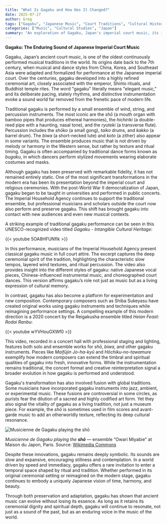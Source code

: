 ```yaml
---
title: "What Is Gagaku and How Has It Changed?"
date: 2025-07-27
author: Greg
tags: ["Gagaku", "Japanese Music", "Court Traditions", "Cultural History", "Music Evolution"]
categories: ["Music", "Cultural Studies", "Japan"]
summary: "An exploration of Gagaku, Japan's imperial court music, its instruments, transformations, and its role in both tradition and modern experimentation."
---
```


**Gagaku: The Enduring Sound of Japanese Imperial Court Music**

Gagaku, Japan’s ancient court music, is one of the oldest continuously performed musical traditions in the world. Its origins date back to the 7th century, when musical and dance styles from China, Korea, and Southeast Asia were adapted and formalized for performance at the Japanese imperial court. Over the centuries, gagaku developed into a highly refined ceremonial art, closely associated with the emperor, Shinto rituals, and Buddhist temple rites. The word "gagaku" literally means "elegant music," and its deliberate pacing, stately rhythms, and distinctive instrumentation evoke a sound world far removed from the frenetic pace of modern life.

Traditional gagaku is performed by a small ensemble of wind, string, and percussion instruments. The most iconic are the *shō* (a mouth organ with bamboo pipes that produces ethereal harmonies), the *hichiriki* (a double-reed pipe with a haunting, nasal tone), and the *ryuteki* (a transverse flute). Percussion includes the *shōko* (a small gong), *taiko* drums, and *kakko* (a barrel drum). The *biwa* (a short-necked lute) and *koto* (a zither) also appear in some variants. The ensemble produces music that is not driven by melody or harmony in the Western sense, but rather by texture and ritual timing. Gagaku is often accompanied by traditional dance forms known as *bugaku*, in which dancers perform stylized movements wearing elaborate costumes and masks.

Although gagaku has been preserved with remarkable fidelity, it has not remained entirely static. One of the most significant transformations in the modern era has been its presentation beyond the imperial court and religious ceremonies. With the post-World War II democratization of Japan, gagaku began to be taught in universities and performed in public concerts. The Imperial Household Agency continues to support the traditional ensemble, but professional musicians and scholars outside the court now also perform and preserve gagaku. This shift has brought gagaku into contact with new audiences and even new musical contexts.

A striking example of traditional gagaku performance can be seen in this UNESCO-recognized video titled *Gagaku - Intangible Cultural Heritage*:

{{< youtube 5OA8HFUNfIk >}}

In this performance, musicians of the Imperial Household Agency present classical gagaku music in full court attire. The excerpt captures the deep ceremonial spirit of the tradition, highlighting the characteristic slow tempos, layered wind textures, and ritual percussion. The video also provides insight into the different styles of gagaku: native Japanese vocal pieces, Chinese-influenced instrumental music, and choreographed court dances. This version affirms gagaku’s role not just as music but as a living expression of cultural memory.

In contrast, gagaku has also become a platform for experimentation and new composition. Contemporary composers such as Shiba Sukeyasu have created original works using gagaku instruments and techniques while reimagining performance settings. A compelling example of this modern direction is a 2020 concert by the Reigakusha ensemble titled *Heian Feast: Rodai Ranbu*:

{{< youtube wYVHouGXWf0 >}}

This video, recorded in a concert hall with professional staging and lighting, features both solo and ensemble works for *shō*, *biwa*, and other gagaku instruments. Pieces like *Maifūjin Jo-ha-kyū* and *Hōchiku-no-tawamure* exemplify how modern composers can extend the timbral and spiritual qualities of gagaku into fresh, innovative forms. While the instrumentation remains traditional, the concert format and creative reinterpretation signal a broader evolution in how gagaku is performed and understood.

Gagaku's transformation has also involved fusion with global traditions. Some musicians have incorporated gagaku instruments into jazz, ambient, or experimental music. These fusions are controversial in some circles, as purists fear the dilution of a sacred and highly codified art form. Yet they also signal the vitality of gagaku as a living tradition, not just a museum piece. For example, the *shō* is sometimes used in film scores and avant-garde music to add an otherworldly texture, reflecting its deep cultural resonance.

![Musicienne de Gagaku playing the shō](https://upload.wikimedia.org/wikipedia/commons/b/bb/Musicienne_de_Gagaku%2C_ensemble_%22Owari_Miyabie%22_%28Maison_du_Japon%2C_Paris%29.jpg)
<figcaption><em>Musicienne de Gagaku playing the <strong>shō</strong></em> — ensemble “Owari Miyabie” at Maison du Japon, Paris.  
Source: <a href="https://en.wikipedia.org/wiki/Sh%C5%8D_(instrument)#/media/File:Musicienne_de_Gagaku,_ensemble_%22Owari_Miyabie%22_(Maison_du_Japon,_Paris).jpg" target="_blank">Wikimedia Commons</a></figcaption>

Despite these innovations, gagaku remains deeply symbolic. Its sounds are slow and expansive, encouraging stillness and contemplation. In a world driven by speed and immediacy, gagaku offers a rare invitation to enter a temporal space shaped by ritual and tradition. Whether performed in its original ceremonial setting or reimagined on the modern stage, gagaku continues to embody a uniquely Japanese vision of time, harmony, and beauty.

Through both preservation and adaptation, gagaku has shown that ancient music can evolve without losing its essence. As long as it retains its ceremonial dignity and spiritual depth, gagaku will continue to resonate, not just as a sound of the past, but as an enduring voice in the music of the world.
